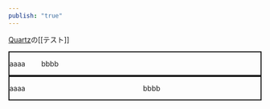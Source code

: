```yaml
---
publish: "true"
---
```

[Quartz](https://github.com/jackyzha0/quartz)の[[テスト]]

<div style="display: flex; gap: 32px; border: solid 2px">
<p>aaaa</p>
<p>bbbb</p>
</div>

<style>
.split {
  display: flex;
  gap: 32px;
  border: solid 2px;
}
.split > * {
  flex: 1;
}
</style>

<div class="split">
<p>aaaa</p>
<p>bbbb</p>
</div>
